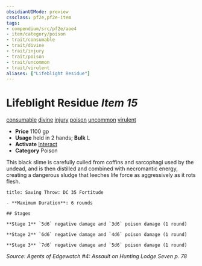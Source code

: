 ```yaml
---
obsidianUIMode: preview
cssclass: pf2e,pf2e-item
tags:
- compendium/src/pf2e/aoe4
- item/category/poison
- trait/consumable
- trait/divine
- trait/injury
- trait/poison
- trait/uncommon
- trait/virulent
aliases: ["Lifeblight Residue"]
---
```

# Lifeblight Residue *Item 15*  
[consumable](../../../Rules/traits/consumable.md)  [divine](../../../Rules/traits/divine.md)  [injury](../../../Rules/traits/injury.md)  [poison](../../../Rules/traits/poison.md)  [uncommon](../../../Rules/traits/uncommon.md)  [virulent](../../../Rules/traits/virulent.md)  

- **Price** 1100 gp
- **Usage** held in 2 hands; **Bulk** L
- **Activate** [Interact](../../../Rules/actions/interact.md)
- **Category** Poison

This black slime is carefully culled from coffins and sarcophagi used by the undead, and is then distilled and combined with necromantic energy, creating a dangerous sludge that leeches life force as aggressively as it rots flesh.

```ad-inline-affliction
title: Saving Throw: DC 35 Fortitude

- **Maximum Duration**: 6 rounds

## Stages

**Stage 1** `5d6` negative damage and `3d6` poison damage (1 round)

**Stage 2** `6d6` negative damage and `4d6` poison damage (1 round)

**Stage 3** `7d6` negative damage and `5d6` poison damage (1 round)
```

*Source: Agents of Edgewatch #4: Assault on Hunting Lodge Seven p. 78*